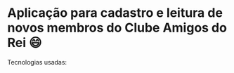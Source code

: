 # Aplicação para cadastro e leitura de novos membros do Clube Amigos do Rei  :smile:

Tecnologias usadas:

